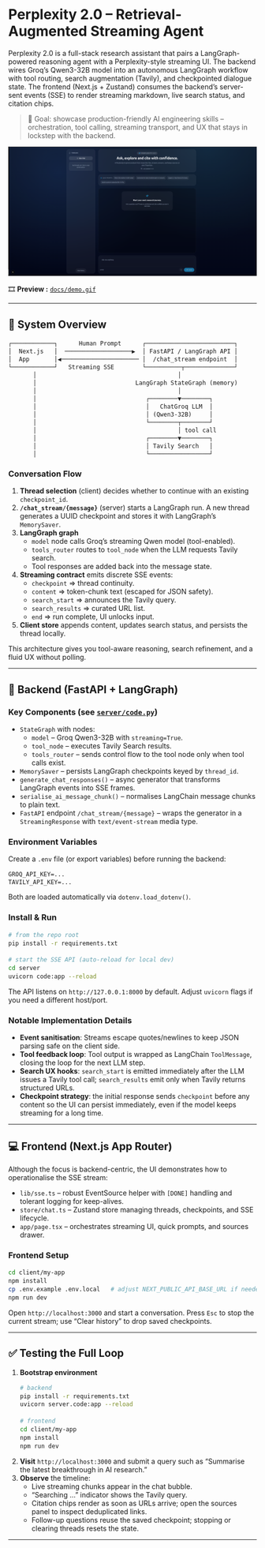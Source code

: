 # Perplexity 2.0 – Retrieval-Augmented Streaming Agent

Perplexity 2.0 is a full-stack research assistant that pairs a LangGraph-powered reasoning agent with a Perplexity-style streaming UI. The backend wires Groq’s Qwen3-32B model into an autonomous LangGraph workflow with tool routing, search augmentation (Tavily), and checkpointed dialogue state. The frontend (Next.js + Zustand) consumes the backend’s server-sent events (SSE) to render streaming markdown, live search status, and citation chips.

> 🎯 Goal: showcase production-friendly AI engineering skills – orchestration, tool calling, streaming transport, and UX that stays in lockstep with the backend.

![Interface preview](docs/ui-preview.png)

🎞️ **Preview :** [`docs/demo.gif`](docs/demo.gif)

---

## 🧠 System Overview

```
┌────────────┐      Human Prompt      ┌─────────────────────────┐
│  Next.js   │  ───────────────────▶  │ FastAPI / LangGraph API │
│  App       │◀────────────────────── │  /chat_stream endpoint  │
└────────────┘   Streaming SSE        └──────────┬──────────────┘
       │                                        │
       │                            LangGraph StateGraph (memory)
       │                                        │
       │                               ┌────────▼────────┐
       │                               │   ChatGroq LLM  │
       │                               │ (Qwen3-32B)     │
       │                               └────────┬────────┘
       │                                        │ tool call
       │                               ┌────────▼────────┐
       │                               │ Tavily Search   │
       │                               └─────────────────┘
```

### Conversation Flow
1. **Thread selection** (client) decides whether to continue with an existing `checkpoint_id`.
2. **`/chat_stream/{message}`** (server) starts a LangGraph run. A new thread generates a UUID checkpoint and stores it with LangGraph’s `MemorySaver`.
3. **LangGraph graph**
   - `model` node calls Groq’s streaming Qwen model (tool-enabled).
   - `tools_router` routes to `tool_node` when the LLM requests Tavily search.
   - Tool responses are added back into the message state.
4. **Streaming contract** emits discrete SSE events:
   - `checkpoint` ⇒ thread continuity.
   - `content` ⇒ token-chunk text (escaped for JSON safety).
   - `search_start` ⇒ announces the Tavily query.
   - `search_results` ⇒ curated URL list.
   - `end` ⇒ run complete, UI unlocks input.
5. **Client store** appends content, updates search status, and persists the thread locally.

This architecture gives you tool-aware reasoning, search refinement, and a fluid UX without polling.

---

## 🧰 Backend (FastAPI + LangGraph)

### Key Components (see [`server/code.py`](server/code.py))
- `StateGraph` with nodes:
  - `model` – Groq Qwen3-32B with `streaming=True`.
  - `tool_node` – executes Tavily Search results.
  - `tools_router` – sends control flow to the tool node only when tool calls exist.
- `MemorySaver` – persists LangGraph checkpoints keyed by `thread_id`.
- `generate_chat_responses()` – async generator that transforms LangGraph events into SSE frames.
- `serialise_ai_message_chunk()` – normalises LangChain message chunks to plain text.
- `FastAPI` endpoint `/chat_stream/{message}` – wraps the generator in a `StreamingResponse` with `text/event-stream` media type.

### Environment Variables
Create a `.env` file (or export variables) before running the backend:

```env
GROQ_API_KEY=...
TAVILY_API_KEY=...
```

Both are loaded automatically via `dotenv.load_dotenv()`.

### Install & Run

```bash
# from the repo root
pip install -r requirements.txt

# start the SSE API (auto-reload for local dev)
cd server
uvicorn code:app --reload
```

The API listens on `http://127.0.0.1:8000` by default. Adjust `uvicorn` flags if you need a different host/port.

### Notable Implementation Details
- **Event sanitisation**: Streams escape quotes/newlines to keep JSON parsing safe on the client side.
- **Tool feedback loop**: Tool output is wrapped as LangChain `ToolMessage`, closing the loop for the next LLM step.
- **Search UX hooks**: `search_start` is emitted immediately after the LLM issues a Tavily tool call; `search_results` emit only when Tavily returns structured URLs.
- **Checkpoint strategy**: the initial response sends `checkpoint` before any content so the UI can persist immediately, even if the model keeps streaming for a long time.

---

## 💻 Frontend (Next.js App Router)

Although the focus is backend-centric, the UI demonstrates how to operationalise the SSE stream:

- `lib/sse.ts` – robust EventSource helper with `[DONE]` handling and tolerant logging for keep-alives.
- `store/chat.ts` – Zustand store managing threads, checkpoints, and SSE lifecycle.
- `app/page.tsx` – orchestrates streaming UI, quick prompts, and sources drawer.

### Frontend Setup

```bash
cd client/my-app
npm install
cp .env.example .env.local   # adjust NEXT_PUBLIC_API_BASE_URL if needed
npm run dev
```

Open `http://localhost:3000` and start a conversation. Press `Esc` to stop the current stream; use “Clear history” to drop saved checkpoints.

---

## ✅ Testing the Full Loop

1. **Bootstrap environment**
   ```bash
   # backend
   pip install -r requirements.txt
   uvicorn server.code:app --reload

   # frontend
   cd client/my-app
   npm install
   npm run dev
   ```
2. **Visit** `http://localhost:3000` and submit a query such as “Summarise the latest breakthrough in AI research.”
3. **Observe** the timeline:
   - Live streaming chunks appear in the chat bubble.
   - “Searching …” indicator shows the Tavily query.
   - Citation chips render as soon as URLs arrive; open the sources panel to inspect deduplicated links.
   - Follow-up questions reuse the saved checkpoint; stopping or clearing threads resets the state.

---
